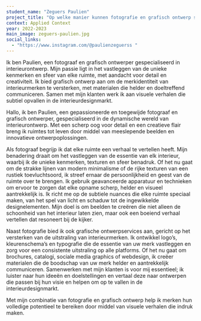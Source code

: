 ```yaml
---
student_name: "Zeguers Paulien"
project_title: "Op welke manier kunnen fotografie en grafisch ontwerp samen bijdragen aan een sterke merkidentiteit en de visuele aantrekkingskracht van interieurontwerpbedrijven vergroten?"
context: Applied Context
year: 2022-2023
main_image: zeguers-paulien.jpg
social_links:
  - "https://www.instagram.com/@paulienzeguerss "
---
```

Ik ben Paulien, een fotograaf en grafisch ontwerper gespecialiseerd in interieurontwerp. Mijn passie ligt in het vastleggen van de unieke kenmerken en sfeer van elke ruimte, met aandacht voor detail en creativiteit. Ik bied grafisch ontwerp aan om de merkidentiteit van interieurmerken te versterken, met materialen die helder en doeltreffend communiceren. Samen met mijn klanten werk ik aan visuele verhalen die subtiel opvallen in de interieurdesignmarkt.






Hallo, ik ben Paulien, een gepassioneerde en toegewijde fotograaf en grafisch ontwerper, gespecialiseerd in de dynamische wereld van interieurontwerp. Met een scherp oog voor detail en een creatieve flair breng ik ruimtes tot leven door middel van meeslepende beelden en innovatieve ontwerpoplossingen.

Als fotograaf begrijp ik dat elke ruimte een verhaal te vertellen heeft. Mijn benadering draait om het vastleggen van de essentie van elk interieur, waarbij ik de unieke kenmerken, texturen en sfeer benadruk. Of het nu gaat om de strakke lijnen van modern minimalisme of de rijke texturen van een rustiek toevluchtsoord, ik streef ernaar de persoonlijkheid en geest van de ruimte over te brengen. Ik gebruik geavanceerde apparatuur en technieken om ervoor te zorgen dat elke opname scherp, helder en visueel aantrekkelijk is. Ik richt me op de subtiele nuances die elke ruimte speciaal maken, van het spel van licht en schaduw tot de ingewikkelde designelementen. Mijn doel is om beelden te creëren die niet alleen de schoonheid van het interieur laten zien, maar ook een boeiend verhaal vertellen dat resoneert bij de kijker.

Naast fotografie bied ik ook grafische ontwerpservices aan, gericht op het versterken van de uitstraling van interieurmerken. Ik ontwikkel logo’s, kleurenschema’s en typografie die de essentie van uw merk vastleggen en zorg voor een consistente uitstraling op alle platforms. Of het nu gaat om brochures, catalogi, sociale media graphics of webdesign, ik creëer materialen die de boodschap van uw merk helder en aantrekkelijk communiceren. Samenwerken met mijn klanten is voor mij essentieel; ik luister naar hun ideeën en doelstellingen en vertaal deze naar ontwerpen die passen bij hun visie en helpen om op te vallen in de interieurdesignmarkt.

Met mijn combinatie van fotografie en grafisch ontwerp help ik merken hun volledige potentieel te bereiken door middel van visuele verhalen die indruk maken.
